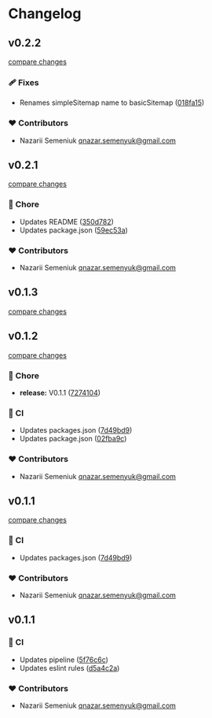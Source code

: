 # Changelog


## v0.2.2

[compare changes](https://github.com/nazarii-semeniuk/nuxt-basic-sitemap/compare/v0.2.1...v0.2.2)

### 🩹 Fixes

- Renames simpleSitemap name to basicSitemap ([018fa15](https://github.com/nazarii-semeniuk/nuxt-basic-sitemap/commit/018fa15))

### ❤️ Contributors

- Nazarii Semeniuk <qnazar.semenyuk@gmail.com>

## v0.2.1

[compare changes](https://github.com/nazarii-semeniuk/nuxt-basic-sitemap/compare/v0.1.3...v0.2.1)

### 🏡 Chore

- Updates README ([350d782](https://github.com/nazarii-semeniuk/nuxt-basic-sitemap/commit/350d782))
- Updates package.json ([59ec53a](https://github.com/nazarii-semeniuk/nuxt-basic-sitemap/commit/59ec53a))

### ❤️ Contributors

- Nazarii Semeniuk <qnazar.semenyuk@gmail.com>

## v0.1.3

[compare changes](https://github.com/nazarii-semeniuk/nuxt-basic-sitemap/compare/v0.1.2...v0.1.3)

## v0.1.2

[compare changes](https://github.com/nazarii-semeniuk/nuxt-basic-sitemap/compare/v0.1.1...v0.1.2)

### 🏡 Chore

- **release:** V0.1.1 ([7274104](https://github.com/nazarii-semeniuk/nuxt-basic-sitemap/commit/7274104))

### 🤖 CI

- Updates packages.json ([7d49bd9](https://github.com/nazarii-semeniuk/nuxt-basic-sitemap/commit/7d49bd9))
- Updates package.json ([02fba9c](https://github.com/nazarii-semeniuk/nuxt-basic-sitemap/commit/02fba9c))

### ❤️ Contributors

- Nazarii Semeniuk <qnazar.semenyuk@gmail.com>

## v0.1.1

[compare changes](https://github.com/nazarii-semeniuk/nuxt-simple-sitemap/compare/v0.1.1...v0.1.1)

### 🤖 CI

- Updates packages.json ([7d49bd9](https://github.com/nazarii-semeniuk/nuxt-simple-sitemap/commit/7d49bd9))

### ❤️ Contributors

- Nazarii Semeniuk <qnazar.semenyuk@gmail.com>

## v0.1.1


### 🤖 CI

- Updates pipeline ([5f76c6c](https://github.com/your-org/my-module/commit/5f76c6c))
- Updates eslint rules ([d5a4c2a](https://github.com/your-org/my-module/commit/d5a4c2a))

### ❤️ Contributors

- Nazarii Semeniuk <qnazar.semenyuk@gmail.com>

